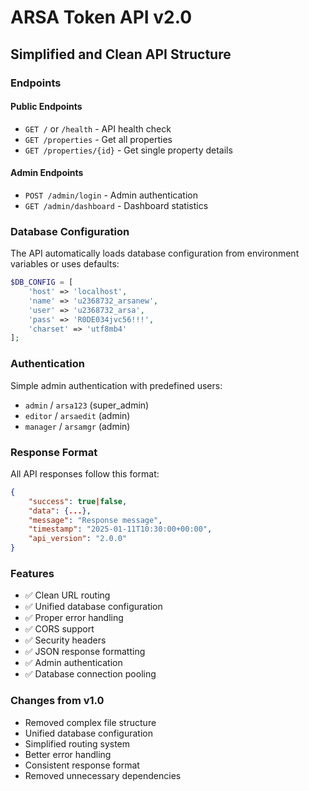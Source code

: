 # ARSA Token API v2.0

## Simplified and Clean API Structure

### Endpoints

#### Public Endpoints
- `GET /` or `/health` - API health check
- `GET /properties` - Get all properties
- `GET /properties/{id}` - Get single property details

#### Admin Endpoints
- `POST /admin/login` - Admin authentication
- `GET /admin/dashboard` - Dashboard statistics

### Database Configuration

The API automatically loads database configuration from environment variables or uses defaults:

```php
$DB_CONFIG = [
    'host' => 'localhost',
    'name' => 'u2368732_arsanew',
    'user' => 'u2368732_arsa',
    'pass' => 'R0DE034jvc56!!!',
    'charset' => 'utf8mb4'
];
```

### Authentication

Simple admin authentication with predefined users:
- `admin` / `arsa123` (super_admin)
- `editor` / `arsaedit` (admin)
- `manager` / `arsamgr` (admin)

### Response Format

All API responses follow this format:

```json
{
    "success": true|false,
    "data": {...},
    "message": "Response message",
    "timestamp": "2025-01-11T10:30:00+00:00",
    "api_version": "2.0.0"
}
```

### Features

- ✅ Clean URL routing
- ✅ Unified database configuration
- ✅ Proper error handling
- ✅ CORS support
- ✅ Security headers
- ✅ JSON response formatting
- ✅ Admin authentication
- ✅ Database connection pooling

### Changes from v1.0

- Removed complex file structure
- Unified database configuration
- Simplified routing system
- Better error handling
- Consistent response format
- Removed unnecessary dependencies